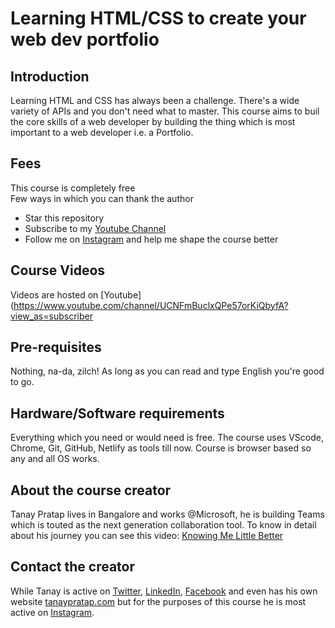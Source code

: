 # Learning HTML/CSS to create your web dev portfolio

## Introduction
Learning HTML and CSS has always been a challenge. There's a wide variety of APIs and you don't need what to master. This course aims to buil the core skills of a web developer by building the thing which is most important to a web developer i.e. a Portfolio.

## Fees
This course is completely free  
Few ways in which you can thank the author
  * Star this repository
  * Subscribe to my [Youtube Channel](http://bit.ly/2Ipc9hE)
  * Follow me on [Instagram](https://www.instagram.com/tanaypratap/) and help me shape the course better

## Course Videos 
Videos are hosted on [Youtube](https://www.youtube.com/channel/UCNFmBuclxQPe57orKiQbyfA?view_as=subscriber

## Pre-requisites
Nothing, na-da, zilch! As long as you can read and type English you're good to go.

## Hardware/Software requirements
Everything which you need or would need is free. The course uses VScode, Chrome, Git, GitHub, Netlify as tools till now. Course is browser based so any and all OS works.

## About the course creator
Tanay Pratap lives in Bangalore and works @Microsoft, he is building Teams which is touted as the next generation collaboration tool. To know in detail about his journey you can see this video: [Knowing Me Little Better](https://www.youtube.com/watch?v=_hVzE9UEacI&t=6s)

## Contact the creator
While Tanay is active on 
  [Twitter](https://twitter.com/tanaypratap),
  [LinkedIn](https://www.linkedin.com/in/tpratap/),
  [Facebook](https://www.facebook.com/prataptanay) and
  even has his own website [tanaypratap.com](https://tanaypratap.com)
 but for the purposes of this course he is most active on [Instagram](https://www.instagram.com/tanaypratap/). 

